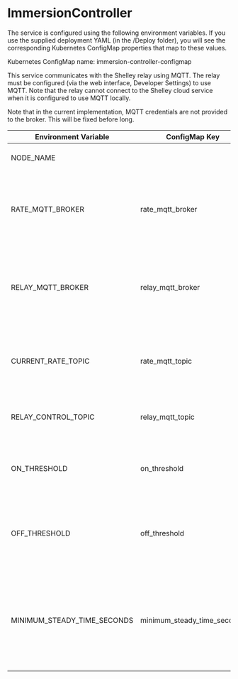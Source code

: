 # ImmersionController

The service is configured using the following environment variables. If you use the supplied deployment YAML (in the /Deploy folder), you will see the corresponding Kubernetes ConfigMap properties that map to these values.

Kubernetes ConfigMap name: immersion-controller-configmap

This service communicates with the Shelley relay using MQTT. The relay must be configured (via the web interface, Developer Settings) to use MQTT. Note that the relay cannot connect to the Shelley cloud service when it is configured to use MQTT locally.

Note that in the current implementation, MQTT credentials are not provided to the broker. This will be fixed before long.

|Environment Variable|ConfigMap Key|Description|
|--------------------|-------------|-----------|
|NODE_NAME           |             |Inherited by the Kubernetes host. Not actively used.|
|RATE_MQTT_BROKER    |rate_mqtt_broker|The DNS name (or IP address) of the MQTT broker that will deliver the current rate messages (from the OctopusAgileMonitor service).|
|RELAY_MQTT_BROKER   |relay_mqtt_broker|The DNS name (or IP address) of the MQTT broker that will deliver commands to the Shelley relay. The relay must be configured to use the same broker.|
|CURRENT_RATE_TOPIC  |rate_mqtt_topic|The topic that carries the current rate messages from the OctopusAgileMonitor service. Default value is "agile/rate".|
|RELAY_CONTROL_TOPIC |relay_mqtt_topic|The topic that carries commands to the Shelley relay. Find this from the relay configuration.|
|ON_THRESHOLD        |on_threshold|A decimal number (as a string). When the current rate falls below this value, the relay is turned on. Default is 0p/kWh.|
|OFF_THRESHOLD       |off_threshold|A decimal number (as a string). When the current rate rises above this value, the relay is turned off. Default is to use the value of ON_THRESHOLD.|
|MINIMUM_STEADY_TIME_SECONDS|minimum_steady_time_seconds|A integer (as a string). This value is the minimum number of seconds that must elapse between state changes. It is intended to ensure that the relay is not toggled too quickly. Default is 300 (5 minutes)|

